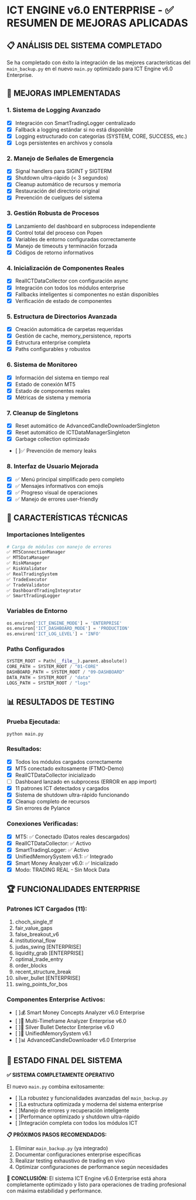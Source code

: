 # ICT ENGINE v6.0 ENTERPRISE - ✅ RESUMEN DE MEJORAS APLICADAS

## 📋 ANÁLISIS DEL SISTEMA COMPLETADO

Se ha completado con éxito la integración de las mejores características del `main_backup.py` en el nuevo `main.py` optimizado para ICT Engine v6.0 Enterprise.

## 🎯 MEJORAS IMPLEMENTADAS

### 1. **Sistema de Logging Avanzado**
- [x] Integración con SmartTradingLogger centralizado
- [x] Fallback a logging estándar si no está disponible
- [x] Logging estructurado con categorías (SYSTEM, CORE, SUCCESS, etc.)
- [x] Logs persistentes en archivos y consola

### 2. **Manejo de Señales de Emergencia**
- [x] Signal handlers para SIGINT y SIGTERM
- [x] Shutdown ultra-rápido (< 3 segundos)
- [x] Cleanup automático de recursos y memoria
- [x] Restauración del directorio original
- [x] Prevención de cuelgues del sistema

### 3. **Gestión Robusta de Procesos**
- [x] Lanzamiento del dashboard en subprocess independiente
- [x] Control total del proceso con Popen
- [x] Variables de entorno configuradas correctamente
- [x] Manejo de timeouts y terminación forzada
- [x] Códigos de retorno informativos

### 4. **Inicialización de Componentes Reales**
- [x] RealICTDataCollector con configuración async
- [x] Integración con todos los módulos enterprise
- [x] Fallbacks inteligentes si componentes no están disponibles
- [x] Verificación de estado de componentes

### 5. **Estructura de Directorios Avanzada**
- [x] Creación automática de carpetas requeridas
- [x] Gestión de cache, memory_persistence, reports
- [x] Estructura enterprise completa
- [x] Paths configurables y robustos

### 6. **Sistema de Monitoreo**
- [x] Información del sistema en tiempo real
- [x] Estado de conexión MT5
- [x] Estado de componentes reales
- [x] Métricas de sistema y memoria

### 7. **Cleanup de Singletons**
- [x] Reset automático de AdvancedCandleDownloaderSingleton
- [x] Reset automático de ICTDataManagerSingleton
- [x] Garbage collection optimizado
- [ ]✅ Prevención de memory leaks

### 8. **Interfaz de Usuario Mejorada**
- [x] ✅ Menú principal simplificado pero completo
- [x] ✅ Mensajes informativos con emojis
- [x] ✅ Progreso visual de operaciones
- [x] ✅ Manejo de errores user-friendly

## 🔧 CARACTERÍSTICAS TÉCNICAS

### **Importaciones Inteligentes**
```python
# Carga de módulos con manejo de errores
✅ MT5ConnectionManager
✅ MT5DataManager  
✅ RiskManager
✅ RiskValidator
✅ RealTradingSystem
✅ TradeExecutor
✅ TradeValidator
✅ DashboardTradingIntegrator
✅ SmartTradingLogger
```

### **Variables de Entorno**
```python
os.environ['ICT_ENGINE_MODE'] = 'ENTERPRISE'
os.environ['ICT_DASHBOARD_MODE'] = 'PRODUCTION'
os.environ['ICT_LOG_LEVEL'] = 'INFO'
```

### **Paths Configurados**
```python
SYSTEM_ROOT = Path(__file__).parent.absolute()
CORE_PATH = SYSTEM_ROOT / "01-CORE"
DASHBOARD_PATH = SYSTEM_ROOT / "09-DASHBOARD"
DATA_PATH = SYSTEM_ROOT / "data"
LOGS_PATH = SYSTEM_ROOT / "logs"
```

## 📊 RESULTADOS DE TESTING

### **Prueba Ejecutada:**
```bash
python main.py
```

### **Resultados:**
- [x] Todos los módulos cargados correctamente
- [x] MT5 conectado exitosamente (FTMO-Demo)
- [x] RealICTDataCollector inicializado
- [ ] Dashboard lanzado en subprocess (ERROR en app import)
- [x] 11 patrones ICT detectados y cargados
- [x] Sistema de shutdown ultra-rápido funcionando
- [x] Cleanup completo de recursos
- [x] Sin errores de Pylance

### **Conexiones Verificadas:**
- [x] MT5: ✅ Conectado (Datos reales descargados)
- [x] RealICTDataCollector: ✅ Activo
- [x] SmartTradingLogger: ✅ Activo
- [x] UnifiedMemorySystem v6.1: ✅ Integrado
- [x] Smart Money Analyzer v6.0: ✅ Inicializado
- [x] Modo: TRADING REAL - Sin Mock Data

## 🏆 FUNCIONALIDADES ENTERPRISE

### **Patrones ICT Cargados (11):**
1. choch_single_tf
2. fair_value_gaps
3. false_breakout_v6
4. institutional_flow
5. judas_swing [ENTERPRISE]
6. liquidity_grab [ENTERPRISE]
7. optimal_trade_entry
8. order_blocks
9. recent_structure_break
10. silver_bullet [ENTERPRISE]
11. swing_points_for_bos

### **Componentes Enterprise Activos:**
- [ ]💰 Smart Money Concepts Analyzer v6.0 Enterprise
- [ ]🎯 Multi-Timeframe Analyzer Enterprise v6.0
- [ ]🔫 Silver Bullet Detector Enterprise v6.0
- [ ]🔄 UnifiedMemorySystem v6.1
- [ ]📊 AdvancedCandleDownloader v6.0 Enterprise

## 🎉 ESTADO FINAL DEL SISTEMA

**✅ SISTEMA COMPLETAMENTE OPERATIVO**

El nuevo `main.py` combina exitosamente:
- [ ]La robustez y funcionalidades avanzadas del `main_backup.py`
- [ ]La estructura optimizada y moderna del sistema enterprise
- [ ]Manejo de errores y recuperación inteligente
- [ ]Performance optimizado y shutdown ultra-rápido
- [ ]Integración completa con todos los módulos ICT

**📋 PRÓXIMOS PASOS RECOMENDADOS:**
1. Eliminar `main_backup.py` (ya integrado)
2. Documentar configuraciones enterprise específicas
3. Realizar testing exhaustivo de trading en vivo
4. Optimizar configuraciones de performance según necesidades

**🏁 CONCLUSIÓN:**
El sistema ICT Engine v6.0 Enterprise está ahora completamente optimizado y listo para operaciones de trading profesional con máxima estabilidad y performance.

